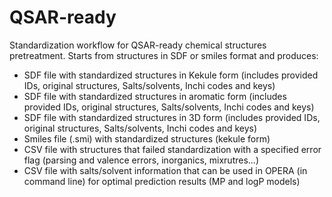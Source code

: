 # QSAR-ready
Standardization workflow for QSAR-ready chemical structures pretreatment. 
Starts from structures in SDF or smiles format and produces:
- SDF file with standardized structures in Kekule form (includes provided IDs, original structures, Salts/solvents, Inchi codes and keys)
- SDF file with standardized structures in aromatic form (includes provided IDs, original structures, Salts/solvents, Inchi codes and keys)
- SDF file with standardized structures in 3D form (includes provided IDs, original structures, Salts/solvents, Inchi codes and keys)
- Smiles file (.smi) with standardized structures (kekule form)
- CSV file with  structures that failed standardization with a specified error flag (parsing and valence errors, inorganics, mixrutres...)
- CSV file with salts/solvent information that can be used in OPERA (in command line) for optimal prediction results (MP and logP models)
